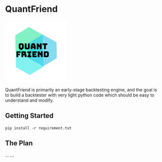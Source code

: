 # QuantFriend

![QuantFriend](/Resources/Branding/logo.png?raw=true "QuantFriend")

QuantFriend is primarily an early-stage backtesting engine, and the goal is to build a backtester with very light python code which should be easy to understand and modify.

## Getting Started
`pip install -r requirement.txt`

## The Plan
...
...
